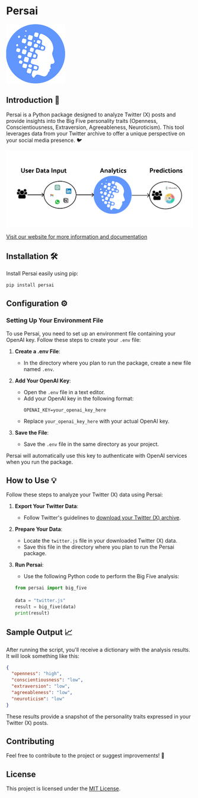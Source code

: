 # Persai

![Persai Logo](images/logo.png)

## Introduction 🔎
Persai is a Python package designed to analyze Twitter (X) posts and provide insights into the Big Five personality traits (Openness, Conscientiousness, Extraversion, Agreeableness, Neuroticism). This tool leverages data from your Twitter archive to offer a unique perspective on your social media presence. 🐦

![Diagram](images/diagram.png)

[Visit our website for more information and documentation](https://www.persai.org/)

## Installation 🛠️
Install Persai easily using pip:

```bash
pip install persai
```

## Configuration ⚙️

### Setting Up Your Environment File

To use Persai, you need to set up an environment file containing your OpenAI key. Follow these steps to create your `.env` file:

1. **Create a .env File**:
   - In the directory where you plan to run the package, create a new file named `.env`.

2. **Add Your OpenAI Key**:
   - Open the `.env` file in a text editor.
   - Add your OpenAI key in the following format:
     ```
     OPENAI_KEY=your_openai_key_here
     ```
   - Replace `your_openai_key_here` with your actual OpenAI key.

3. **Save the File**:
   - Save the `.env` file in the same directory as your project.

Persai will automatically use this key to authenticate with OpenAI services when you run the package.

## How to Use 💡
Follow these steps to analyze your Twitter (X) data using Persai:

1. **Export Your Twitter Data**:
   - Follow Twitter's guidelines to [download your Twitter (X) archive](https://help.twitter.com/en/managing-your-account/how-to-download-your-twitter-archive).

2. **Prepare Your Data**:
   - Locate the `twitter.js` file in your downloaded Twitter (X) data.
   - Save this file in the directory where you plan to run the Persai package.

3. **Run Persai**:
   - Use the following Python code to perform the Big Five analysis:

   ```python
   from persai import big_five

   data = "twitter.js"
   result = big_five(data)
   print(result)
   ```

## Sample Output 📈

After running the script, you'll receive a dictionary with the analysis results. It will look something like this:

```json
{
  "openness": "high",
  "conscientiousness": "low",
  "extraversion": "low",
  "agreeableness": "low",
  "neuroticism": "low"
}
```

These results provide a snapshot of the personality traits expressed in your Twitter (X) posts.

## Contributing

Feel free to contribute to the project or suggest improvements! 🌟

## License

This project is licensed under the [MIT License](LICENSE).
